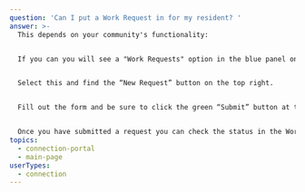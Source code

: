 ```yaml
---
question: 'Can I put a Work Request in for my resident? '
answer: >-
  This depends on your community's functionality:


  If you can you will see a "Work Requests" option in the blue panel on the left-hand side of your screen. 


  Select this and find the “New Request” button on the top right. 


  Fill out the form and be sure to click the green “Submit” button at the bottom 


  Once you have submitted a request you can check the status in the Work Requests tab.
topics:
  - connection-portal
  - main-page
userTypes:
  - connection
---
```

